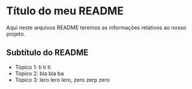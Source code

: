 # Título do meu README

Aqui neste arquivos README teremos as informações relativos ao nosso projeto.

## Subtítulo do README

- Tópico 1: ti ti ti
- Tópico 2: bla bla ba
- Tópico 3: lero lero lero, zero zerp zero
